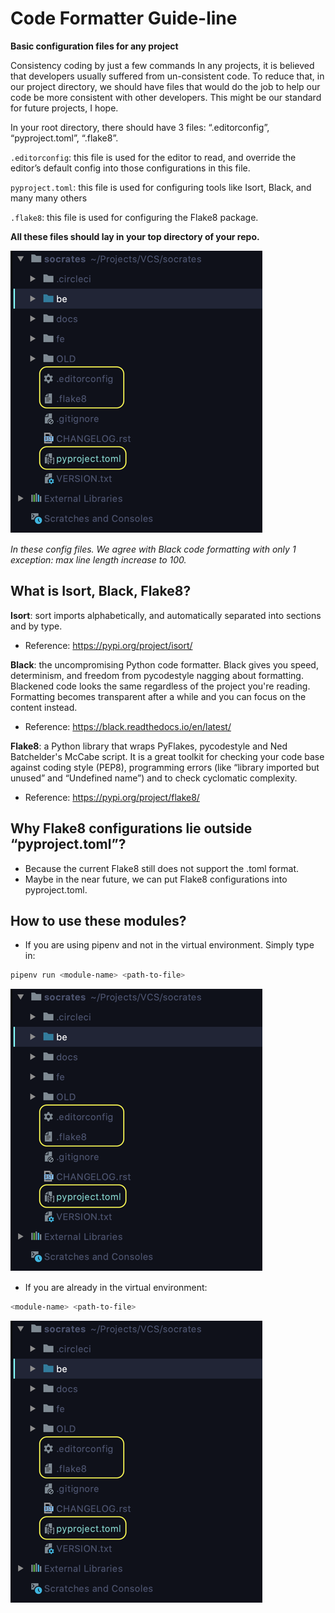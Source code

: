 # Code Formatter Guide-line
**Basic configuration files for any project**

Consistency coding by just a few commands
In any projects, it is believed that developers usually suffered from un-consistent code. 
To reduce that, in our project directory, 
we should have files that would do the job to help our code be more consistent with other developers. 
This might be our standard for future projects, I hope.

In your root directory, there should have 3 files: “.editorconfig”, “pyproject.toml”, “.flake8”.

`.editorconfig`: this file is used for the editor to read, 
and override the editor’s default config into those configurations in this file.

`pyproject.toml`: this file is used for configuring tools like Isort, Black, and many many others

`.flake8`: this file is used for configuring the Flake8 package.

**All these files should lay in your top directory of your repo.**

![Picture 1](resources/Picture-1.png)

_In these config files. We agree with Black code formatting with only 1 exception: max line length increase to 100._

## What is Isort, Black, Flake8?
**Isort**: 
sort imports alphabetically, and automatically separated into sections and by type.
- Reference: https://pypi.org/project/isort/

**Black**: the uncompromising Python code formatter. 
Black gives you speed, determinism, and freedom from pycodestyle nagging about formatting. 
Blackened code looks the same regardless of the project you're reading. 
Formatting becomes transparent after a while and you can focus on the content instead.
- Reference: https://black.readthedocs.io/en/latest/

**Flake8**: a Python library that wraps PyFlakes, pycodestyle and Ned Batchelder's McCabe script. 
It is a great toolkit for checking your code base against coding style (PEP8), programming errors 
(like “library imported but unused” and “Undefined name”) and to check cyclomatic complexity.
- Reference: https://pypi.org/project/flake8/

## Why Flake8 configurations lie outside “pyproject.toml”?
- Because the current Flake8 still does not support the .toml format.
- Maybe in the near future, we can put Flake8 configurations into pyproject.toml.

## How to use these modules?
- If you are using pipenv and not in the virtual environment. Simply type in: 
```zsh
pipenv run <module-name> <path-to-file>
```
![Picture 2](resources/Picture-1.png)


- If you are already in the virtual environment:
```zsh
<module-name> <path-to-file>
```
![Picture 3](resources/Picture-1.png)
